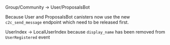 Group/Community -> User/ProposalsBot

Because User and ProposalsBot canisters now use the new `c2c_send_message` endpoint which need to be released first.

UserIndex -> LocalUserIndex because `display_name` has been removed from `UserRegistered` event